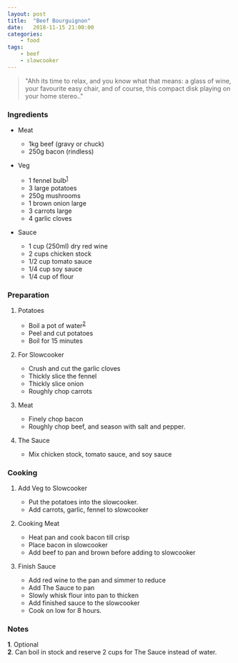 ```yaml
---
layout: post
title:	"Beef Bourguignon"
date:	2018-11-15 21:00:00
categories:
    - food
tags:
    - beef
    - slowcooker
---
```


> "Ahh its time to relax, and you know what that means: a glass of wine, your favourite easy chair, and of course, this compact disk playing on your home stereo.."

### Ingredients

* Meat
	* 1kg beef (gravy or chuck)
	* 250g bacon (rindless)

* Veg
	* 1 fennel bulb<sup name="a1">[1](#nb1)</sup>
	* 3 large potatoes
	* 250g mushrooms
	* 1 brown onion large
	* 3 carrots large
	* 4 garlic cloves

* Sauce
	* 1 cup (250ml) dry red wine
	* 2 cups chicken stock
	* 1/2 cup tomato sauce
	* 1/4 cup soy sauce
	* 1/4 cup of flour

### Preparation

1. Potatoes
	* Boil a pot of water<sup name="a2">[2](#nb2)</sup>
	* Peel and cut potatoes
	* Boil for 15 minutes

1. For Slowcooker
	* Crush and cut the garlic cloves
	* Thickly slice the fennel
	* Thickly slice onion
	* Roughly chop carrots  

1. Meat
	* Finely chop bacon
	* Roughly chop beef, and season with salt and pepper.

1. The Sauce
	* Mix chicken stock, tomato sauce, and soy sauce  

### Cooking

1. Add Veg to Slowcooker
	* Put the potatoes into the slowcooker.
	* Add carrots, garlic, fennel to slowcooker

1. Cooking Meat
	* Heat pan and cook bacon till crisp
	* Place bacon in slowcooker
	* Add beef to pan and brown before adding to slowcooker

1. Finish Sauce
	* Add red wine to the pan and simmer to reduce
	* Add The Sauce to pan
	* Slowly whisk flour into pan to thicken
	* Add finished sauce to the slowcooker
	* Cook on low for 8 hours.

### Notes

<b id="nb1">1</b>. Optional  
<b id="nb2">2</b>. Can boil in stock and reserve 2 cups for The Sauce instead of water.

